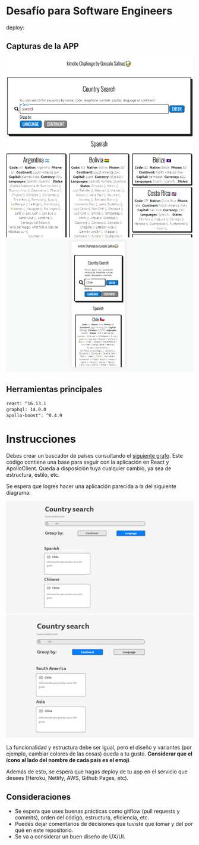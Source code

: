 # Desafío para Software Engineers

deploy: 

## Capturas de la APP

![image3](imgs/3.png)
![image4](imgs/4.png)

## Herramientas principales

```
react: ^16.13.1
graphql: 14.0.0
apollo-boost": ^0.4.9
```

# Instrucciones

Debes crear un buscador de países consultando el [siguiente grafo](https://countries.trevorblades.com/). Este código contiene una base para seguir con la aplicación en React y ApolloClient. Queda a disposición tuya cualquier cambio, ya sea de estructura, estilo, etc.

Se espera que logres hacer una aplicación parecida a la del siguiente diagrama:

![image1](imgs/1.png)
![image2](imgs/2.png)

La funcionalidad y estructura debe ser igual, pero el diseño y variantes (por ejemplo, cambiar colores de las cosas) queda a tu gusto. **Considerar que el ícono al lado del nombre de cada país es el emoji**.

Además de esto, se espera que hagas deploy de tu app en el servicio que desees (Heroku, Netlify, AWS, Github Pages, etc).

## Consideraciones

- Se espera que uses buenas prácticas como gitflow (pull requests y commits), orden del código, estructura, eficiencia, etc.
- Puedes dejar comentarios de decisiones que tuviste que tomar y del por qué en este repositorio.
- Se va a considerar un buen diseño de UX/UI.
